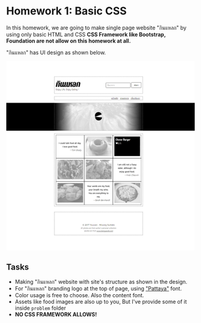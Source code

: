 # Homework 1: Basic CSS

In this homework, we are going to make single page website "กินแหลก" by using only basic HTML and CSS **CSS Framework like Bootstrap, Foundation are not allow on this homework at all.**

"กินแหลก" has UI design as shown below.

![](./problem/design-plain.jpg)

## Tasks
- Making "กินแหลก" website with site's structure as shown in the design.
- For "กินแหลก" branding logo at the top of page, using ["Pattaya"](https://fonts.google.com/specimen/Pattaya) font.
- Color usage is free to choose. Also the content font.
- Assets like food images are also up to you, But I've provide some of it inside `problem` folder
- **NO CSS FRAMEWORK ALLOWS!**
